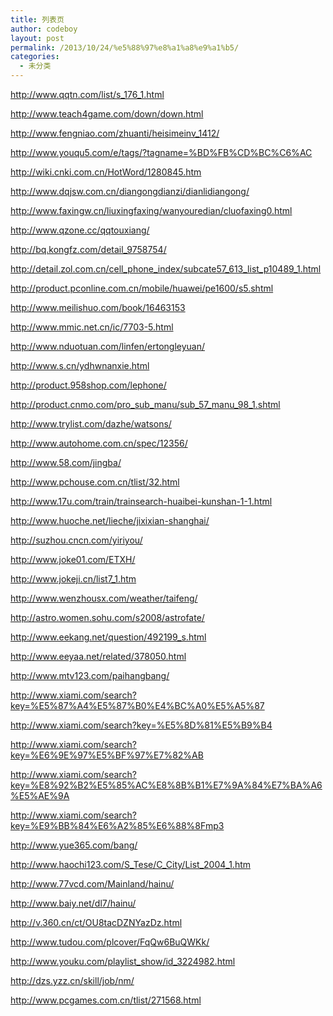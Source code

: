 ```yaml
---
title: 列表页
author: codeboy
layout: post
permalink: /2013/10/24/%e5%88%97%e8%a1%a8%e9%a1%b5/
categories:
  - 未分类
---
```

<a href="http://www.qqtn.com/list/s_176_1.html" target="_blank">http://www.qqtn.com/list/s_176_1.html</a>

<a href="http://www.teach4game.com/down/down.html" target="_blank">http://www.teach4game.com/down/down.html</a>

<a href="http://www.fengniao.com/zhuanti/heisimeinv_1412/" target="_blank">http://www.fengniao.com/zhuanti/heisimeinv_1412/</a>

<a href="http://www.youqu5.com/e/tags/?tagname=%BD%FB%CD%BC%C6%AC" target="_blank">http://www.youqu5.com/e/tags/?tagname=%BD%FB%CD%BC%C6%AC</a>

<a href="http://wiki.cnki.com.cn/HotWord/1280845.htm" target="_blank">http://wiki.cnki.com.cn/HotWord/1280845.htm</a>

<a href="http://www.dqjsw.com.cn/diangongdianzi/dianlidiangong/" target="_blank">http://www.dqjsw.com.cn/diangongdianzi/dianlidiangong/</a>

<a href="http://www.faxingw.cn/liuxingfaxing/wanyouredian/cluofaxing0.html" target="_blank">http://www.faxingw.cn/liuxingfaxing/wanyouredian/cluofaxing0.html</a>

<a href="http://www.qzone.cc/qqtouxiang/" target="_blank">http://www.qzone.cc/qqtouxiang/</a>

<a href="http://bq.kongfz.com/detail_9758754/" target="_blank">http://bq.kongfz.com/detail_9758754/</a>

<a href="http://detail.zol.com.cn/cell_phone_index/subcate57_613_list_p10489_1.html" target="_blank">http://detail.zol.com.cn/cell_phone_index/subcate57_613_list_p10489_1.html</a>

<a href="http://product.pconline.com.cn/mobile/huawei/pe1600/s5.shtml" target="_blank">http://product.pconline.com.cn/mobile/huawei/pe1600/s5.shtml</a>

<a href="http://www.meilishuo.com/book/16463153" target="_blank">http://www.meilishuo.com/book/16463153</a>

<a href="http://www.mmic.net.cn/ic/7703-5.html" target="_blank">http://www.mmic.net.cn/ic/7703-5.html</a>

<a href="http://www.nduotuan.com/linfen/ertongleyuan/" target="_blank">http://www.nduotuan.com/linfen/ertongleyuan/</a>

<a href="http://www.s.cn/ydhwnanxie.html" target="_blank">http://www.s.cn/ydhwnanxie.html</a>

<a href="http://product.958shop.com/lephone/" target="_blank">http://product.958shop.com/lephone/</a>

<a href="http://product.cnmo.com/pro_sub_manu/sub_57_manu_98_1.shtml" target="_blank">http://product.cnmo.com/pro_sub_manu/sub_57_manu_98_1.shtml</a>

<a href="http://www.trylist.com/dazhe/watsons/" target="_blank">http://www.trylist.com/dazhe/watsons/</a>

<a href="http://www.autohome.com.cn/spec/12356/" target="_blank">http://www.autohome.com.cn/spec/12356/</a>

<a href="http://www.58.com/jingba/" target="_blank">http://www.58.com/jingba/</a>

<a href="http://www.pchouse.com.cn/tlist/32.html" target="_blank">http://www.pchouse.com.cn/tlist/32.html</a>

<a href="http://www.17u.com/train/trainsearch-huaibei-kunshan-1-1.html" target="_blank">http://www.17u.com/train/trainsearch-huaibei-kunshan-1-1.html</a>

<a href="http://www.huoche.net/lieche/jixixian-shanghai/" target="_blank">http://www.huoche.net/lieche/jixixian-shanghai/</a>

<a href="http://suzhou.cncn.com/yiriyou/" target="_blank">http://suzhou.cncn.com/yiriyou/</a>

<a href="http://www.joke01.com/ETXH/" target="_blank">http://www.joke01.com/ETXH/</a>

<a href="http://www.jokeji.cn/list7_1.htm" target="_blank">http://www.jokeji.cn/list7_1.htm</a>

<a href="http://www.wenzhousx.com/weather/taifeng/" target="_blank">http://www.wenzhousx.com/weather/taifeng/</a>

<a href="http://astro.women.sohu.com/s2008/astrofate/" target="_blank">http://astro.women.sohu.com/s2008/astrofate/</a>

<a href="http://www.eekang.net/question/492199_s.html" target="_blank">http://www.eekang.net/question/492199_s.html</a>

<a href="http://www.eeyaa.net/related/378050.html" target="_blank">http://www.eeyaa.net/related/378050.html</a>

<a href="http://www.mtv123.com/paihangbang/" target="_blank">http://www.mtv123.com/paihangbang/</a>

<a href="http://www.xiami.com/search?key=%E5%87%A4%E5%87%B0%E4%BC%A0%E5%A5%87" target="_blank">http://www.xiami.com/search?key=%E5%87%A4%E5%87%B0%E4%BC%A0%E5%A5%87</a>

<a href="http://www.xiami.com/search?key=%E5%8D%81%E5%B9%B4" target="_blank">http://www.xiami.com/search?key=%E5%8D%81%E5%B9%B4</a>

<a href="http://www.xiami.com/search?key=%E6%9E%97%E5%BF%97%E7%82%AB" target="_blank">http://www.xiami.com/search?key=%E6%9E%97%E5%BF%97%E7%82%AB</a>

<a href="http://www.xiami.com/search?key=%E8%92%B2%E5%85%AC%E8%8B%B1%E7%9A%84%E7%BA%A6%E5%AE%9A" target="_blank">http://www.xiami.com/search?key=%E8%92%B2%E5%85%AC%E8%8B%B1%E7%9A%84%E7%BA%A6%E5%AE%9A</a>

<a href="http://www.xiami.com/search?key=%E9%BB%84%E6%A2%85%E6%88%8Fmp3" target="_blank">http://www.xiami.com/search?key=%E9%BB%84%E6%A2%85%E6%88%8Fmp3</a>

<a href="http://www.yue365.com/bang/" target="_blank">http://www.yue365.com/bang/</a>

<a href="http://www.haochi123.com/S_Tese/C_City/List_2004_1.htm" target="_blank">http://www.haochi123.com/S_Tese/C_City/List_2004_1.htm</a>

<a href="http://www.77vcd.com/Mainland/hainu/" target="_blank">http://www.77vcd.com/Mainland/hainu/</a>

<a href="http://www.baiy.net/dl7/hainu/" target="_blank">http://www.baiy.net/dl7/hainu/</a>

<a href="http://v.360.cn/ct/OU8tacDZNYazDz.html" target="_blank">http://v.360.cn/ct/OU8tacDZNYazDz.html</a>

<a href="http://www.tudou.com/plcover/FqQw6BuQWKk/" target="_blank">http://www.tudou.com/plcover/FqQw6BuQWKk/</a>

<a href="http://www.youku.com/playlist_show/id_3224982.html" target="_blank">http://www.youku.com/playlist_show/id_3224982.html</a>

<a href="http://dzs.yzz.cn/skill/job/nm/" target="_blank">http://dzs.yzz.cn/skill/job/nm/</a>

<a href="http://www.pcgames.com.cn/tlist/271568.html" target="_blank">http://www.pcgames.com.cn/tlist/271568.html</a>